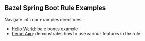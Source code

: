 ## Bazel Spring Boot Rule Examples

Navigate into our examples directories:

- [Hello World](helloworld): bare bones example
- [Demo App](demoapp): demonstrates how to use various features in the rule
